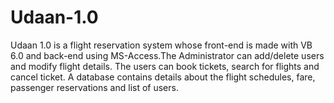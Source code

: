 # Udaan-1.0
Udaan 1.0 is a flight reservation system whose front-end is made with VB 6.0 and back-end using MS-Access.The Administrator can add/delete users and modify flight details. The users can book tickets, search for flights and cancel ticket. A database contains details about the flight schedules, fare, passenger reservations and list of users. 
